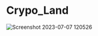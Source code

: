 # Crypo_Land
![Screenshot 2023-07-07 120526](https://github.com/duxUdit/Crypo_Land/assets/103351253/e8d796d0-a563-4ebc-a619-436600adbf9c)
